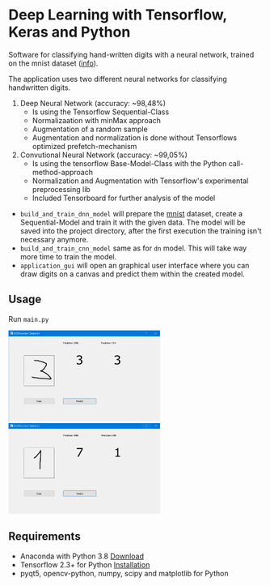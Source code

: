 # Deep Learning with Tensorflow, Keras and Python

Software for classifying hand-written digits with a neural network, trained on the mnist dataset ([info](https://keras.io/api/datasets/mnist/)).

The application uses two different neural networks for classifying handwritten digits.

1. Deep Neural Network  (accuracy: ~98,48%)
   - Is using the Tensorflow Sequential-Class
   - Normalizaation with minMax approach
   - Augmentation of a random sample
   - Augmentation and normalization is done without Tensorflows optimized prefetch-mechanism
2. Convutional Neural Network (accuracy: ~99,05%)
   - Is using the tensorflow Base-Model-Class with the Python call-method-approach
   - Normalization and Augmentation with Tensorflow's experimental preprocessing lib
   - Included Tensorboard for further analysis of the model

- `build_and_train_dnn_model` will prepare the [mnist](https://keras.io/api/datasets/mnist/) dataset, create a Sequential-Model and train it with the given data. The model will be saved into the project directory, after the first execution the training isn't necessary anymore.
- `build_and_train_cnn_model` same as for `dn` model. This will take way more time to train the model.
- `application_gui` will open an graphical user interface where you can draw digits on a canvas and predict them within the created model.

## Usage

Run `main.py`

<img src="screen_1.PNG" alt="Screen 1" width="300"/>

<img src="screen_2.PNG" alt="Screen 2" width="300"/>

## Requirements

- Anaconda with Python 3.8 [Download](https://www.anaconda.com/download/)
- Tensorflow 2.3+ for Python [Installation](https://www.tensorflow.org/install/)
- pyqt5, opencv-python, numpy, scipy and matplotlib for Python
